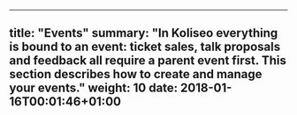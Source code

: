 
---
title: "Events"
summary: "In Koliseo everything is bound to an event: ticket sales, talk proposals and feedback all require a parent event first. This section describes how to create and manage your events."
weight: 10
date: 2018-01-16T00:01:46+01:00
---

